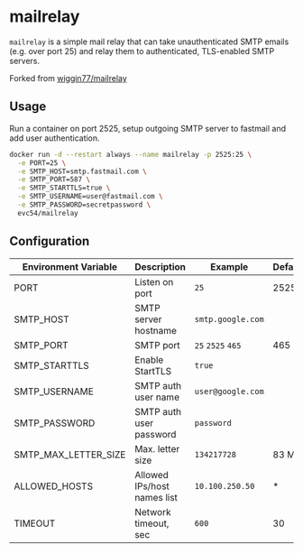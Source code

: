 # mailrelay

`mailrelay` is a simple mail relay that can take unauthenticated SMTP emails (e.g. over port 25) and relay them to authenticated, TLS-enabled SMTP servers.

Forked from [wiggin77/mailrelay](https://github.com/wiggin77/mailrelay)

## Usage

Run a container on port 2525, setup outgoing SMTP server to fastmail and add user authentication.

```bash
docker run -d --restart always --name mailrelay -p 2525:25 \
  -e PORT=25 \
  -e SMTP_HOST=smtp.fastmail.com \
  -e SMTP_PORT=587 \
  -e SMTP_STARTTLS=true \
  -e SMTP_USERNAME=user@fastmail.com \
  -e SMTP_PASSWORD=secretpassword \
  evc54/mailrelay
```

## Configuration

| Environment Variable | Description                 | Example           | Default |
| -------------------- | --------------------------- | ----------------- | ------- |
| PORT                 | Listen on port              | `25`              | 2525    |
| SMTP_HOST            | SMTP server hostname        | `smtp.google.com` |         |
| SMTP_PORT            | SMTP port                   | `25` `2525` `465` | 465     |
| SMTP_STARTTLS        | Enable StartTLS             | `true`            |         |
| SMTP_USERNAME        | SMTP auth user name         | `user@google.com` |         |
| SMTP_PASSWORD        | SMTP auth user password     | `password`        |         |
| SMTP_MAX_LETTER_SIZE | Max. letter size            | `134217728`       | 83 MB   |
| ALLOWED_HOSTS        | Allowed IPs/host names list | `10.100.250.50`   | *       |
| TIMEOUT              | Network timeout, sec        | `600`             | 30      |
